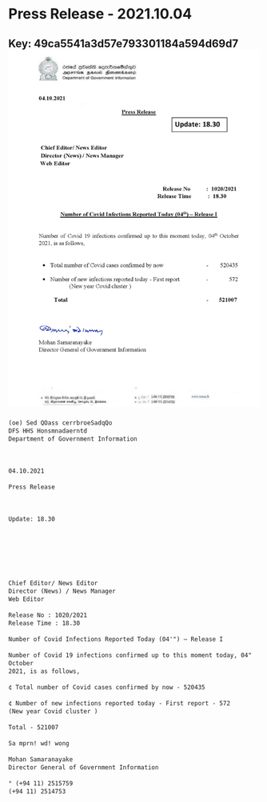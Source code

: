 # Press Release - 2021.10.04 
Key: 49ca5541a3d57e793301184a594d69d7 
![img](img/49ca5541a3d57e793301184a594d69d7.jpg)
---
```
(oe) Sed QOass cerrbroeSadqQo
DFS HHS Honsmnadaerntd
Department of Government Information

 

04.10.2021

Press Release

 

Update: 18.30

 

 

 

Chief Editor/ News Editor
Director (News) / News Manager
Web Editor

Release No : 1020/2021
Release Time : 18.30

Number of Covid Infections Reported Today (04'") — Release I

Number of Covid 19 infections confirmed up to this moment today, 04" October
2021, is as follows,

¢ Total number of Covid cases confirmed by now - 520435

¢ Number of new infections reported today - First report - 572
(New year Covid cluster )

Total - 521007

Sa mprn! wd! wong

Mohan Samaranayake
Director General of Government Information

° (+94 11) 2515759
(+94 11) 2514753

 

```
